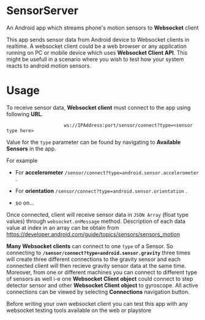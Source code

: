 # SensorServer
 An Android app which streams phone's motion sensors to **Websocket** client 
 
 This app sends sensor data from Android device to Websocket clients in realtime. A websocket client could be a web browser or any application running on PC or mobile device which uses **Websocket Client API**. This might be usefull in a scenario where you wish to test how your system reacts to android motion sensors. 
 
 
 
 
 # Usage
 To receive sensor data, **Websocket client**  must connect to the app using following **URL**.
 
                         ws://IPAddress:port/sensor/connect?type=<sensor type here> 
 
 
  Value for the `type` parameter can be found by navigating to **Available Sensors** in the app. 
 
 For example
 
 * For **accelerometer** `/sensor/connect?type=android.sensor.accelerometer` .
 
 * For **orientation** `/sensor/connect?type=android.sensor.orientation` .

 * so on... 
 
 Once connected, client will receive sensor data in `JSON Array` (float type values) through `websocket.onMessage` method. Description of each data value at index in an array can be obtain from https://developer.android.com/guide/topics/sensors/sensors_motion   
 

 **Many Websocket clients** can connect to one `type` of a Sensor. So connecting to **`/sensor/connect?type=android.sensor.gravity`** three times will create three different connections to the gravity sensor and each connected client will then recieve gravity sensor data at the same time. Moreover, from one or different machines you can connect to different type of sensors as well i-e one **Websocket Client object** could connect to step detector sensor and other **Websocket Client object** to gyroscope. All active connections can be viewed by selecting **Connections** navigation button.
 
Before writing your own websocket client you can test this app with any websocket testing tools available on the web or playstore
 
 
 
